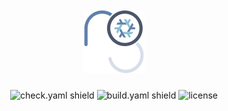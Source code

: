 <div align="center">
    <img src=".github/assets/logo.svg" width="100px" height="100px" vspace=10/>

![check.yaml shield][check_shield]
![build.yaml shield][build_shield]
![license][license_shield]

</div>



[check_shield]: https://img.shields.io/github/actions/workflow/status/remi-gelinas/nix/check.yaml?color=%23ECEFF4&event=push&label=Check&logo=githubactions&logoColor=88C0D0&style=flat-square&colorA=4c566a&colorB=88c0d0
[build_shield]: https://img.shields.io/github/actions/workflow/status/remi-gelinas/nix/build_darwin.yaml?color=%23ECEFF4&event=push&label=Build&logo=githubactions&logoColor=88C0D0&style=flat-square&colorA=4c566a&colorB=88c0d0
[license_shield]: https://img.shields.io/github/license/remi-gelinas/nix?color=%23ECEFF4&label=License&logoColor=88C0D0&style=flat-square&colorA=4c566a&colorB=88c0d0
